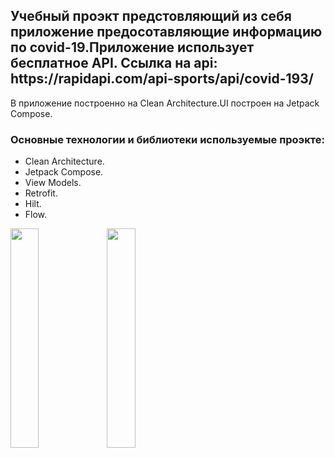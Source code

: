 <p><h2>Учебный проэкт предстовляющий из себя приложение предосотавляющие информацию по covid-19.Приложение использует бесплатное API. Ссылка на api:  https://rapidapi.com/api-sports/api/covid-193/</h2></p>
В приложение построенно на Clean Architecture.UI построен на Jetpack Compose.
<p><h3>Основные технологии и библиотеки используемые проэкте:</h3></p>

- Clean Architecture.
- Jetpack Compose.
- View Models.
- Retrofit.
- Hilt.
- Flow.

<img src="" width="30%" height="30%" align="left" />
<img src="" width="30%" height="30%" align="left" />
